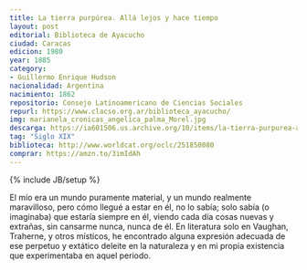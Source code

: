 ```yaml
---
title: La tierra purpúrea. Allá lejos y hace tiempo
layout: post	
editorial: Biblioteca de Ayacucho
ciudad: Caracas
edicion: 1980
year: 1885
category: 
- Guillermo Enrique Hudson
nacionalidad: Argentina
nacimiento: 1862
repositorio: Consejo Latinoamericano de Ciencias Sociales
repurl: https://www.clacso.org.ar/biblioteca_ayacucho/
img: marianela_cronicas_angelica_palma_Morel.jpg
descarga: https://ia601506.us.archive.org/10/items/la-tierra-purpurea-alla-lejos-y-hace-tiempo-william-henry-hudson/La_tierra_purpurea_Alla_lejos_y_hace_tiempo_William_Henry_Hudson.pdf
tag: "Siglo XIX"
biblioteca: http://www.worldcat.org/oclc/251850080
comprar: https://amzn.to/3imIdAh
---
```

{% include JB/setup %}

El mío era un mundo puramente material, y un mundo realmente maravilloso, pero cómo llegué a estar en él, no lo sabía; solo sabía (o imaginaba) que estaría siempre en él, viendo cada día cosas nuevas y extrañas, sin cansarme nunca, nunca de él. En literatura solo en Vaughan, Traherne, y otros místicos, he encontrado alguna expresión adecuada de ese perpetuo y extático deleite en la naturaleza y en mi propia existencia que experimentaba en aquel periodo.
